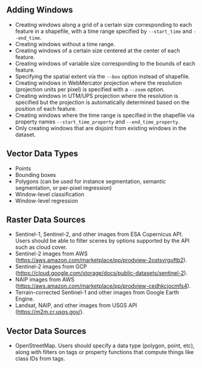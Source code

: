 Adding Windows
--------------

- Creating windows along a grid of a certain size corresponding to each feature
  in a shapefile, with a time range specified by `--start_time` and `--end_time`.
- Creating windows without a time range.
- Creating windows of a certain size centered at the center of each feature.
- Creating windows of variable size corresponding to the bounds of each
  feature.
- Specifying the spatial extent via the `--box` option instead of shapefile.
- Creating windows in WebMercator projection where the resolution (projection
  units per pixel) is specified with a `--zoom` option.
- Creating windows in UTM/UPS projection where the resolution is specified but
  the projection is automatically determined based on the position of each
  feature.
- Creating windows where the time range is specified in the shapefile via
  property names `--start_time_property` and `--end_time_property`.
- Only creating windows that are disjoint from existing windows in the dataset.


Vector Data Types
-----------------

- Points
- Bounding boxes
- Polygons (can be used for instance segmentation, semantic segmentation, or
  per-pixel regression)
- Window-level classification
- Window-level regression


Raster Data Sources
-------------------

- Sentinel-1, Sentinel-2, and other images from ESA Copernicus API. Users
  should be able to filter scenes by options supported by the API such as cloud
  cover.
- Sentinel-2 images from AWS (https://aws.amazon.com/marketplace/pp/prodview-2ostsvrguftb2).
- Sentinel-2 images from GCP (https://cloud.google.com/storage/docs/public-datasets/sentinel-2).
- NAIP images from AWS (https://aws.amazon.com/marketplace/pp/prodview-cedhkcjocmfs4).
- Terrain-corrected Sentinel-1 and other images from Google Earth Engine.
- Landsat, NAIP, and other images from USGS API (https://m2m.cr.usgs.gov/).


Vector Data Sources
-------------------

- OpenStreetMap. Users should specify a data type (polygon, point, etc), along
  with filters on tags or property functions that compute things like class IDs
  from tags.